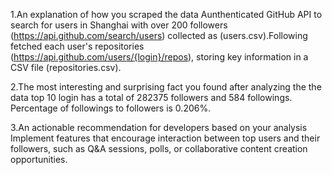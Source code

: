1.An explanation of how you scraped the data
Aunthenticated GitHub API to search for users in Shanghai with over 200 followers (https://api.github.com/search/users) collected as (users.csv).Following fetched each user's repositories (https://api.github.com/users/{login}/repos), storing key information in a CSV file (repositories.csv).

2.The most interesting and surprising fact you found after analyzing the the data
top 10 login has a total of 282375 followers and 584 followings. Percentage of followings to followers is 0.206%.

3.An actionable recommendation for developers based on your analysis
Implement features that encourage interaction between top users and their followers, such as Q&A sessions, polls, or collaborative content creation opportunities.
